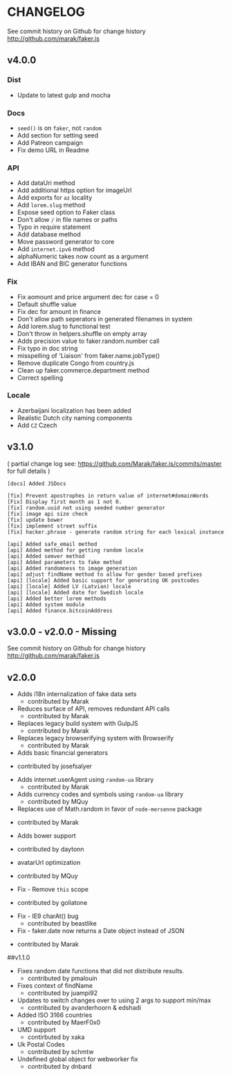 # CHANGELOG

See commit history on Github for change history
http://github.com/marak/faker.js

## v4.0.0

### Dist
- Update to latest gulp and mocha

### Docs
- `seed()` is on `faker`, not `random`
- Add section for setting seed
- Add Patreon campaign
- Fix demo URL in Readme

### API
- Add dataUri method
- Add additional https option for imageUrl
- Add exports for `az` locality
- Add `lorem.slug` method
- Expose seed option to Faker class
- Don't allow `/` in file names or paths
- Typo in require statement
- Add database method
- Move password generator to core
- Add `internet.ipv6` method
- alphaNumeric takes now count as a argument
- Add IBAN and BIC generator functions

### Fix
- Fix aomount and price argument dec for case = 0
- Default shuffle value
- Fix dec for amount in finance
- Don't allow path seperators in generated filenames in system
- Add lorem.slug to functional test
- Don't throw in helpers.shuffle on empty array
- Adds precision value to faker.random.number call
- Fix typo in doc string
- misspelling of 'Liaison' from faker.name.jobType()
- Remove duplicate Congo from country.js
- Clean up faker.commerce.department method
- Correct spelling

### Locale
- Azerbaijani localization has been added
- Realistic Dutch city naming components
- Add `CZ` Czech

## v3.1.0

( partial change log see: https://github.com/Marak/faker.js/commits/master for full details )

```
[docs] Added JSDocs

[fix] Prevent apostrophes in return value of internet#domainWords
[Fix] Display first month as 1 not 0.
[fix] random.uuid not using seeded number generator
[fix] image api size check 
[fix] update bower
[fix] implement street suffix
[fix] hacker.phrase - generate random string for each lexical instance

[api] Added safe_email method
[api] Added method for getting random locale
[api] Added semver method
[api] Added parameters to fake method
[api] Added randomness to image generation
[api] adjust findName method to allow for gender based prefixes
[api] [locale] Added basic support for generating UK postcodes
[api] [locale] Added LV (Latvian) locale 
[api] [locale] Added date for Swedish locale
[api] Added better lorem methods
[api] Added system module
[api] Added finance.bitcoinAddress
```


## v3.0.0 - v2.0.0 - Missing

  See commit history on Github for change history
  http://github.com/marak/faker.js

## v2.0.0

* Adds i18n internalization of fake data sets
  - contributed by Marak
* Reduces surface of API, removes redundant API calls
  - contributed by Marak
* Replaces legacy build system with GulpJS
  - contributed by Marak
* Replaces legacy browserifying system with Browserify
  - contributed by Marak
* Adds basic financial generators
 - contributed by josefsalyer
* Adds internet.userAgent using `random-ua` library
  - contributed by Marak
* Adds currency codes and symbols using `random-ua` library
  - contributed by MQuy
* Replaces use of Math.random in favor of `node-mersenne` package
 - contributed by Marak
* Adds bower support
 - contributed by daytonn
* avatarUrl optimization
 - contributed by MQuy
* Fix - Remove `this` scope
 - contributed by goliatone
* Fix - IE9 charAt() bug
  - contributed by beastlike
* Fix - faker.date now returns a Date object instead of JSON
 - contributed by Marak

##v1.1.0

* Fixes random date functions that did not distribute results.
  - contributed by pmalouin
* Fixes context of findName
  - contributed by juampi92
* Updates to switch changes over to using 2 args to support min/max
  - contributed by avanderhoorn & edshadi
* Added ISO 3166 countries
  - contributed by MaerF0x0
* UMD support
  - contirbuted by xaka
* Uk Postal Codes
  - contributed by schmtw
* Undefined global object for webworker fix
  - contributed by dnbard
